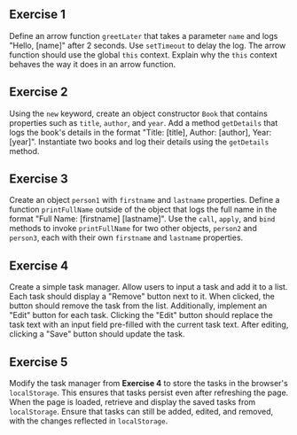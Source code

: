 ## **Exercise 1**
Define an arrow function `greetLater` that takes a parameter `name` and logs "Hello, [name]" after 2 seconds. Use `setTimeout` to delay the log. The arrow function should use the global `this` context. Explain why the `this` context behaves the way it does in an arrow function.

## **Exercise 2**
Using the `new` keyword, create an object constructor `Book` that contains properties such as `title`, `author`, and `year`. Add a method `getDetails` that logs the book's details in the format "Title: [title], Author: [author], Year: [year]". Instantiate two books and log their details using the `getDetails` method.

## **Exercise 3**
Create an object `person1` with `firstname` and `lastname` properties. Define a function `printFullName` outside of the object that logs the full name in the format "Full Name: [firstname] [lastname]". Use the `call`, `apply`, and `bind` methods to invoke `printFullName` for two other objects, `person2` and `person3`, each with their own `firstname` and `lastname` properties.

## **Exercise 4**
Create a simple task manager. Allow users to input a task and add it to a list. Each task should display a "Remove" button next to it. When clicked, the button should remove the task from the list. Additionally, implement an "Edit" button for each task. Clicking the "Edit" button should replace the task text with an input field pre-filled with the current task text. After editing, clicking a "Save" button should update the task.

## **Exercise 5**
Modify the task manager from **Exercise 4** to store the tasks in the browser's `localStorage`. This ensures that tasks persist even after refreshing the page. When the page is loaded, retrieve and display the saved tasks from `localStorage`. Ensure that tasks can still be added, edited, and removed, with the changes reflected in `localStorage`.
